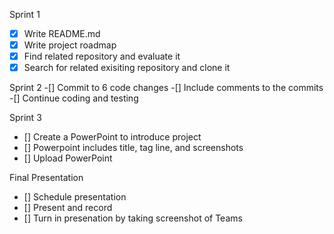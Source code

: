 Sprint 1 
- [x] Write README.md 
- [x] Write project roadmap
- [x] Find related repository and evaluate it
- [x] Search for related exisiting repository and clone it 

Sprint 2
-[] Commit to 6 code changes
-[] Include comments to the commits 
-[] Continue coding and testing

Sprint 3
- [] Create a PowerPoint to introduce project
- [] Powerpoint includes title, tag line, and screenshots
- [] Upload PowerPoint

Final Presentation
- [] Schedule presentation
- [] Present and record
- [] Turn in presenation by taking screenshot of Teams 
